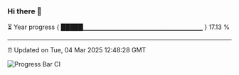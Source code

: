 ### Hi there 👋

⏳ Year progress { █████▁▁▁▁▁▁▁▁▁▁▁▁▁▁▁▁▁▁▁▁▁▁▁▁▁ } 17.13 %

---

⏰ Updated on Tue, 04 Mar 2025 12:48:28 GMT

![Progress Bar CI](https://github.com/DhruviPatel157/GitHub-Actions-Demo/workflows/Progress%20Bar%20CI/badge.svg)
